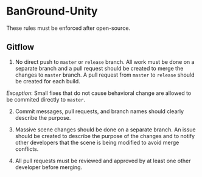 # BanGround-Unity

These rules must be enforced after open-source.

## Gitflow
1. No direct push to `master` or `release` branch.
All work must be done on a separate branch and a pull request should be created to merge the changes to `master` branch.
A pull request from `master` to `release` should be created for each build.

*Exception*: Small fixes that do not cause behavioral change are allowed to be commited directly to `master`.

2. Commit messages, pull requests, and branch names should clearly describe the purpose.

3. Massive scene changes should be done on a separate branch.
An issue should be created to describe the purpose of the changes and to notify other developers that the scene is being modified to avoid merge conflicts.

4. All pull requests must be reviewed and approved by at least one other developer before merging.
